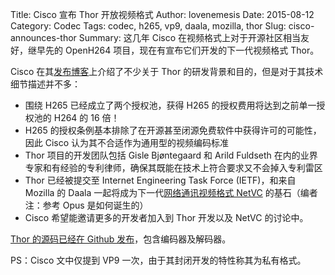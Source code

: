 ﻿Title: Cisco 宣布 Thor 开放视频格式
Author: lovenemesis
Date: 2015-08-12
Category: Codec
Tags: codec, h265, vp9, daala, mozilla, thor
Slug: cisco-announces-thor
Summary: 这几年 Cisco 在视频格式上对于开源社区相当友好，继早先的 OpenH264 项目，现在有宣布它们开发的下一代视频格式 Thor。

Cisco 在其[发布博客](http://blogs.cisco.com/collaboration/world-meet-thor-a-project-to-hammer-out-a-royalty-free-video-codec)上介绍了不少关于 Thor 的研发背景和目的，但是对于其技术细节描述并不多：

* 围绕 H265 已经成立了两个授权池，获得 H265 的授权费用将达到之前单一授权池的 H264 的 16 倍！
* H265 的授权条例基本排除了在开源甚至闭源免费软件中获得许可的可能性，因此 Cisco 认为其不合适作为通用型的视频编码标准
* Thor 项目的开发团队包括 Gisle Bjøntegaard 和 Arild Fuldseth 在内的业界专家和有经验的专利律师，确保其既能在技术上符合要求又不会掉入专利雷区
* Thor 已经被提交至 Internet Engineering Task Force (IETF)，和来自 Mozilla 的 Daala 一起将成为下一代[网络通讯视频格式 NetVC](http://tools.ietf.org/wg/netvc/charters) 的基石（编者注：参考 Opus 是如何诞生的）
* Cisco 希望能邀请更多的开发者加入到 Thor 开发以及 NetVC 的讨论中。

[Thor 的源码已经在 Github 发布](http://thor-codec.org/)，包含编码器及解码器。

PS：Cisco 文中仅提到 VP9 一次，由于其封闭开发的特性称其为私有格式。